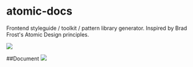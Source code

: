 # atomic-docs
Frontend styleguide / toolkit / pattern library generator. Inspired by Brad Frost's Atomic Design principles.

<a href="http://atomicdocs.io/"><img class="demoImg" src="http://atomicdocs.io/img/demo1.gif"></a>

##Document
<img class="docImage" src="http://atomicdocs.io/img/document.png">
